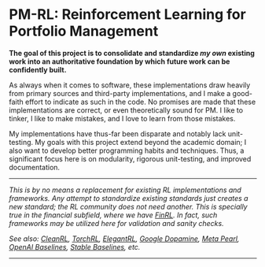 # PM-RL: Reinforcement Learning for Portfolio Management

**The goal of this project is to consolidate and standardize *my own* existing work into an authoritative foundation by which future work can be confidently built.**

As always when it comes to software, these implementations draw heavily from primary sources and third-party implementations, and I make a good-faith effort to indicate as such in the code. No promises are made that these implementations are correct, or even theoretically sound for PM. I like to tinker, I like to make mistakes, and I love to learn from those mistakes.

My implementations have thus-far been disparate and notably lack unit-testing. My goals with this project extend beyond the academic domain; I also want to develop better programming habits and techniques. Thus, a significant focus here is on modularity, rigorous unit-testing, and improved documentation.

---

*This is by no means a replacement for existing RL implementations and frameworks. Any attempt to standardize existing standards just creates a new standard; the RL community does not need another. This is specially true in the financial subfield, where we have [FinRL](https://github.com/AI4Finance-Foundation/FinRL). In fact, such frameworks may be utilized here for validation and sanity checks.*

*See also: [CleanRL](https://github.com/vwxyzjn/cleanrl), [TorchRL](https://github.com/pytorch/rl), [ElegantRL](https://github.com/AI4Finance-Foundation/ElegantRL), [Google Dopamine](https://github.com/google/dopamine), [Meta Pearl](https://github.com/facebookresearch/Pearl), [OpenAI Baselines](https://github.com/openai/baselines), [Stable Baselines](https://github.com/DLR-RM/stable-baselines3), etc.*

---



